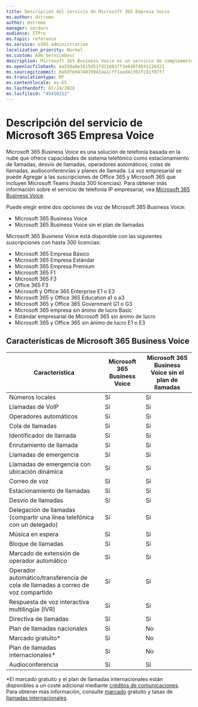 ```yaml
---
title: Descripción del servicio de Microsoft 365 Empresa Voice
ms.author: dstrome
author: dstrome
manager: serdars
audience: ITPro
ms.topic: reference
ms.service: o365-administration
localization_priority: Normal
ms.custom: Adm_ServiceDesc
description: Microsoft 365 Business Voice es un servicio de complemento que le permite usar Microsoft Teams para llamadas telefónicas. Esto combina sistema telefónico, plan de llamadas nacionales, SMS y audioconferencia.
ms.openlocfilehash: ea550a8e1815d517d21603ff3e648f4841226d21
ms.sourcegitcommit: 8a6dfe9474079943aa1cff1eed4c302fc81f07f7
ms.translationtype: MT
ms.contentlocale: es-ES
ms.lasthandoff: 07/24/2020
ms.locfileid: "45410212"
---
```

# <a name="microsoft-365-business-voice-service-description"></a>Descripción del servicio de Microsoft 365 Empresa Voice

Microsoft 365 Business Voice es una solución de telefonía basada en la nube que ofrece capacidades de sistema telefónico como estacionamiento de llamadas, desvío de llamadas, operadores automáticos, colas de llamadas, audioconferencias y planes de llamada. La voz empresarial se puede Agregar a las suscripciones de Office 365 y Microsoft 365 que incluyen Microsoft Teams (hasta 300 licencias). Para obtener más información sobre el servicio de telefonía IP empresarial, vea [Microsoft 365 Business Voice](https://docs.microsoft.com/MicrosoftTeams/business-voice/whats-business-voice).

Puede elegir entre dos opciones de voz de Microsoft 365 Business Voice:

- Microsoft 365 Business Voice
- Microsoft 365 Business Voice sin el plan de llamadas

Microsoft 365 Business Voice está disponible con las siguientes suscripciones con hasta 300 licencias:

- Microsoft 365 Empresa Básico
- Microsoft 365 Empresa Estándar
- Microsoft 365 Empresa Premium
- Microsoft 365 F1
- Microsoft 365 F3
- Office 365 F3
- Microsoft y Office 365 Enterprise E1 o E3
- Microsoft 365 y Office 365 Education a1 o a3
- Microsoft 365 y Office 365 Government G1 o G3
- Microsoft 365 empresa sin ánimo de lucro Basic
- Estándar empresarial de Microsoft 365 sin ánimo de lucro
- Microsoft 365 y Office 365 sin ánimo de lucro E1 o E3

## <a name="microsoft-365-business-voice-features"></a>Características de Microsoft 365 Business Voice

| **Característica**                                            | **Microsoft 365 Business Voice** | **Microsoft 365 Business Voice sin el plan de llamadas** |
|--------------------------------------------------------|----------------------------------|-------------------------------------------------------|
| Números locales                                          | Sí                              | Sí                                                   |
| Llamadas de VoIP                                           | Sí                              | Sí                                                   |
| Operadores automáticos                                        | Sí                              | Sí                                                   |
| Cola de llamadas                                             | Sí                              | Sí                                                   |
| Identificador de llamada                                              | Sí                              | Sí                                                   |
| Enrutamiento de llamada                                           | Sí                              | Sí                                                   |
| Llamadas de emergencia                                      | Sí                              | Sí                                                   |
| Llamadas de emergencia con ubicación dinámica                | Sí                              | Sí                                                   |
| Correo de voz                                             | Sí                              | Sí                                                   |
| Estacionamiento de llamadas                                              | Sí                              | Sí                                                   |
| Desvío de llamadas                                        | Sí                              | Sí                                                   |
| Delegación de llamadas (compartir una línea telefónica con un delegado)   | Sí                              | Sí                                                   |
| Música en espera                                          | Sí                              | Sí                                                   |
| Bloque de llamadas                                             | Sí                              | Sí                                                   |
| Marcado de extensión de operador automático                       | Sí                              | Sí                                                   |
| Operador automático/transferencia de cola de llamadas a correo de voz compartido | Sí                              | Sí                                                   |
| Respuesta de voz interactiva multilingüe (IVR)          | Sí                              | Sí                                                   |
| Directiva de llamadas                                         | Sí                              | Sí                                                   |
| Plan de llamadas nacionales                                  | Sí                              | No                                                    |
| Marcado gratuito\*                                    | Sí                              | No                                                    |
| Plan de llamadas internacionales\*                           | Sí                              | No                                                    |
| Audioconferencia                                     | Sí                              | Sí                                                   |
 
\*El marcado gratuito y el plan de llamadas internacionales están disponibles a un coste adicional mediante [créditos de comunicaciones](https://docs.microsoft.com/microsoftteams/what-are-communications-credits). Para obtener más información, consulte [marcado](https://docs.microsoft.com/microsoftteams/toll-free-dialing-limitations-and-restrictions) gratuito y tasas de [llamadas internacionales](https://www.microsoft.com/microsoft-365/microsoft-teams/voice-calling?rtc=1#ow-download-rates).
